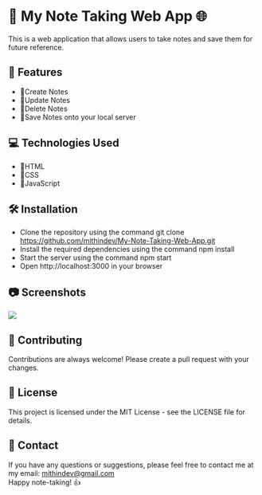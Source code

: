 # 📝 My Note Taking Web App 🌐

This is a web application that allows users to take notes and save them for future reference.

## 🚀 Features

- 📘Create Notes
- 📘Update Notes
- 📘Delete Notes
- 📘Save Notes onto your local server

## 💻 Technologies Used

- 🩻HTML
- 💫CSS
- 🤖JavaScript

## 🛠️ Installation

- Clone the repository using the command git clone https://github.com/mithindev/My-Note-Taking-Web-App.git
- Install the required dependencies using the command npm install
- Start the server using the command npm start
- Open http://localhost:3000 in your browser

## 📷 Screenshots

<img src="asset/referencr.png">

## 🤝 Contributing

Contributions are always welcome! Please create a pull request with your changes.

## 📝 License

This project is licensed under the MIT License - see the LICENSE file for details.

## 📧 Contact

If you have any questions or suggestions, please feel free to contact me at my email: mithindev@gmail.com
<br>
Happy note-taking! 👍
